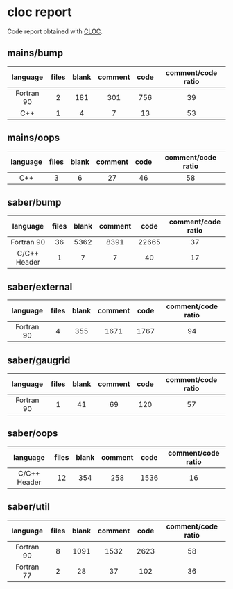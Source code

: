 # cloc report

Code report obtained with [CLOC](https://github.com/AlDanial/cloc).

## mains/bump

| language | files | blank | comment | code | comment/code ratio |
|:--------:|:--------:|:--------:|:--------:|:--------:|:--------:|
| Fortran 90 | 2 | 181 | 301 | 756 | 39 |
| C++ | 1 | 4 | 7 | 13 | 53 |


## mains/oops

| language | files | blank | comment | code | comment/code ratio |
|:--------:|:--------:|:--------:|:--------:|:--------:|:--------:|
| C++ | 3 | 6 | 27 | 46 | 58 |


## saber/bump

| language | files | blank | comment | code | comment/code ratio |
|:--------:|:--------:|:--------:|:--------:|:--------:|:--------:|
| Fortran 90 | 36 | 5362 | 8391 | 22665 | 37 |
| C/C++ Header | 1 | 7 | 7 | 40 | 17 |


## saber/external

| language | files | blank | comment | code | comment/code ratio |
|:--------:|:--------:|:--------:|:--------:|:--------:|:--------:|
| Fortran 90 | 4 | 355 | 1671 | 1767 | 94 |


## saber/gaugrid

| language | files | blank | comment | code | comment/code ratio |
|:--------:|:--------:|:--------:|:--------:|:--------:|:--------:|
| Fortran 90 | 1 | 41 | 69 | 120 | 57 |


## saber/oops

| language | files | blank | comment | code | comment/code ratio |
|:--------:|:--------:|:--------:|:--------:|:--------:|:--------:|
| C/C++ Header | 12 | 354 | 258 | 1536 | 16 |


## saber/util

| language | files | blank | comment | code | comment/code ratio |
|:--------:|:--------:|:--------:|:--------:|:--------:|:--------:|
| Fortran 90 | 8 | 1091 | 1532 | 2623 | 58 |
| Fortran 77 | 2 | 28 | 37 | 102 | 36 |


